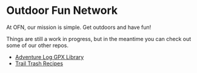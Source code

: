 # Outdoor Fun Network

At OFN, our mission is simple. Get outdoors and have fun!

Things are still a work in progress, but in the meantime you can check out some of our other repos.

  - [Adventure Log GPX Library](https://github.com/OutdoorFunNetwork/GPX-Library)
  - [Trail Trash Recipes](https://github.com/OutdoorFunNetwork/Trail-Trash)
